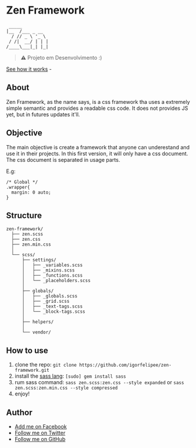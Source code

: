 # Zen Framework


```
 _____
|__  /___ _ __
  / // _ \ '_ \
 / /|  __/ | | |
/____\___|_| |_|

```

> :warning: Projeto em Desenvolvimento :)

[See how it works](http://igorfelipee.github.io/zen-framework) -

## About

Zen Framework, as the name says, is a css framework tha uses a extremely simple semantic and provides a readable css code. It does not provides JS yet, but in futures updates it'll.

## Objective

The main objective is create a framework that anyone can underestand and use it in their projects. In this first version, it will only have a css document.
The css document is separated in usage parts.

E.g:

```
/* Global */
.wrapper{
  margin: 0 auto;
}
```

## Structure

```
zen-framework/
  ├── zen.scss
  ├── zen.css
  ├── zen.min.css
  │
  └── scss/
      ├── settings/
      │   ├── _variables.scss
      │   ├── _mixins.scss
      │   ├── _functions.scss
      │   └── _placeholders.scss
      │
      ├── globals/
      │   ├── _globals.scss
      │   ├── _grid.scss
      │   ├── _text-tags.scss
      │   └── _block-tags.scss
      │
      ├── helpers/
      │
      └── vendor/
```

## How to use

1. clone the repo: `git clone https://github.com/igorfelipee/zen-framework.git`
2. install the [sass lang](http://sass-lang.com/): `[sudo] gem install sass`
3. rum sass command: `sass zen.scss:zen.css --style expanded` or `sass zen.scss:zen.min.css --style compressed`
4. enjoy!

## Author

* [Add me on Facebook](https://www.facebook.com/igor.felipe.198765)
* [Follow me on Twitter](http://twitter.com/igorfelipee)
* [Follow me on GitHub](http://github.com/igorfelipee)
